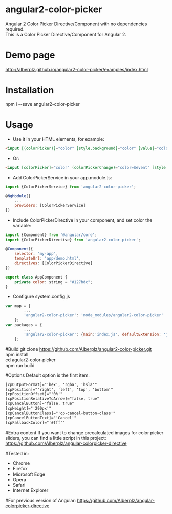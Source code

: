 # angular2-color-picker
Angular 2 Color Picker Directive/Component with no dependencies required.<br />
This is a Color Picker Directive/Component for Angular 2.

# Demo page
http://alberplz.github.io/angular2-color-picker/examples/index.html

# Installation
npm i --save angular2-color-picker

# Usage
* Use it in your HTML elements, for example:
```html
<input [(colorPicker)]="color" [style.background]="color" [value]="color"/>
```
* Or:
```html
<input [colorPicker]="color" (colorPickerChange)="color=$event" [style.background]="color" [value]="color"/>
```

* Add ColorPickerService in your app.module.ts:
```javascript
import {ColorPickerService} from 'angular2-color-picker';

@NgModule({
    ...
    providers: [ColorPickerService]
})

```
* Include ColorPickerDirective in your component, and set color the variable:
```javascript
import {Component} from '@angular/core';
import {ColorPickerDirective} from 'angular2-color-picker';

@Component({
    selector: 'my-app',
    templateUrl: 'app/demo.html',
    directives: [ColorPickerDirective]
})

export class AppComponent {
    private color: string = "#127bdc";
}
```
* Configure system.config.js
```javascript
var map = {
        ...    
        'angular2-color-picker': 'node_modules/angular2-color-picker'
    };
var packages = {
        ...
        'angular2-color-picker': {main:'index.js', defaultExtension: 'js'}
    };
```
#Build
git clone https://github.com/Alberplz/angular2-color-picker.git<br />
npm install<br />
cd agular2-color-picker<br />
npm run build

#Options
Default option is the first item.
```html
[cpOutputFormat]="'hex', 'rgba', 'hsla'"
[cpPosition]="'right', 'left', 'top', 'bottom'"
[cpPositionOffset]="'0%'"
[cpPositionRelativeToArrow]="false, true"
[cpCancelButton]="false, true"
[cpHeight]="'290px'"
[cpCancelButtonClass]="'cp-cancel-button-class'"
[cpCancelButtonText]="'Cancel'"
[cpFallbackColor]="'#fff'"
```

#Extra content
If you want to change precalculated images for color picker sliders, you can find a little script in this project:
https://github.com/Alberplz/angular-colorpicker-directive

#Tested in:
* Chrome
* Firefox
* Microsoft Edge
* Opera
* Safari
* Internet Explorer

#For previous version of Angular:
https://github.com/Alberplz/angular-colorpicker-directive